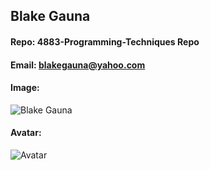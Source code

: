 ## Blake Gauna
#### Repo: 4883-Programming-Techniques Repo
#### Email: blakegauna@yahoo.com
#### Image:
![Blake Gauna](https://media.licdn.com/dms/image/D4E03AQG2NerKX3qsIg/profile-displayphoto-shrink_800_800/0/1670778269162?e=2147483647&v=beta&t=n6Uc15f5WBqb9wFEqG6Uhy7I3iH2uS8zIqnNfSADG1w)
#### Avatar:
![Avatar](https://i.kym-cdn.com/entries/icons/original/000/012/781/upload.png)
